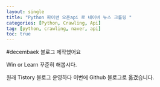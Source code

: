 ```yaml
---
layout: single
title: "Python 파이썬 오픈api 로 네이버 뉴스 크롤링 "
categories: [Python, Crawling, Api]
tag: [python, crawling, naver, api]
toc: true
---
```


#decembaek 블로그 제작했어요

Win or Learn 꾸준히 해봅시다.

원래 Tistory 블로그 운영하다 이번에 Github 블로그로 옮겼습니다.

